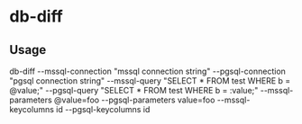 # db-diff
## Usage

db-diff --mssql-connection "mssql connection string" --pgsql-connection "pgsql connection string"
--mssql-query "SELECT * FROM test WHERE b = @value;" --pgsql-query "SELECT * FROM test WHERE b = :value;"
--mssql-parameters @value=foo --pgsql-parameters value=foo
--mssql-keycolumns id --pgsql-keycolumns id
